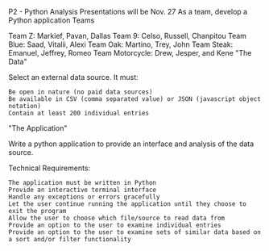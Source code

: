 P2 - Python Analysis
Presentations will be Nov. 27
As a team, develop a Python application
Teams

Team Z: Markief, Pavan, Dallas Team 9: Celso, Russell, Chanpitou Team Blue: Saad, Vitalii, Alexi Team Oak: Martino, Trey, John Team Steak: Emanuel, Jeffrey, Romeo Team Motorcycle: Drew, Jesper, and Kene
"The Data"

Select an external data source. It must:

    Be open in nature (no paid data sources)
    Be available in CSV (comma separated value) or JSON (javascript object notation)
    Contain at least 200 individual entries

"The Application"

Write a python application to provide an interface and analysis of the data source.

Technical Requirements:

    The application must be written in Python
    Provide an interactive terminal interface
    Handle any exceptions or errors gracefully
    Let the user continue running the application until they choose to exit the program
    Allow the user to choose which file/source to read data from
    Provide an option to the user to examine individual entries
    Provide an option to the user to examine sets of similar data based on a sort and/or filter functionality
